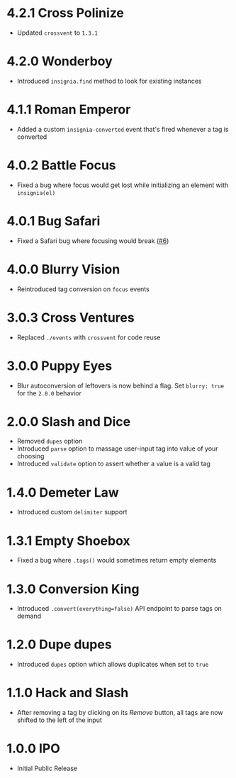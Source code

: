 # 4.2.1 Cross Polinize

- Updated `crossvent` to `1.3.1`

# 4.2.0 Wonderboy

- Introduced `insignia.find` method to look for existing instances

# 4.1.1 Roman Emperor

- Added a custom `insignia-converted` event that's fired whenever a tag is converted

# 4.0.2 Battle Focus

- Fixed a bug where focus would get lost while initializing an element with `insignia(el)`

# 4.0.1 Bug Safari

- Fixed a Safari bug where focusing would break ([#6](https://github.com/bevacqua/insignia/issues/6))

# 4.0.0 Blurry Vision

- Reintroduced tag conversion on `focus` events

# 3.0.3 Cross Ventures

- Replaced `./events` with `crossvent` for code reuse

# 3.0.0 Puppy Eyes

- Blur autoconversion of leftovers is now behind a flag. Set `blurry: true` for the `2.0.0` behavior

# 2.0.0 Slash and Dice

- Removed `dupes` option
- Introduced `parse` option to massage user-input tag into value of your choosing
- Introduced `validate` option to assert whether a value is a valid tag

# 1.4.0 Demeter Law

- Introduced custom `delimiter` support

# 1.3.1 Empty Shoebox

- Fixed a bug where `.tags()` would sometimes return empty elements

# 1.3.0 Conversion King

- Introduced `.convert(everything=false)` API endpoint to parse tags on demand

# 1.2.0 Dupe dupes

- Introduced `dupes` option which allows duplicates when set to `true`

# 1.1.0 Hack and Slash

- After removing a tag by clicking on its _Remove_ button, all tags are now shifted to the left of the input

# 1.0.0 IPO

- Initial Public Release
